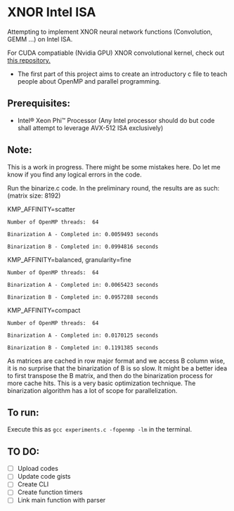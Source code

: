# XNOR Intel ISA
Attempting to implement XNOR neural network functions (Convolution, GEMM ...) on Intel ISA.

For CUDA compatiable (Nvidia GPU) XNOR convolutional kernel, check out [this repository.](https://github.com/akhauriyash/XNOR-convolution)

  * The first part of this project aims to create an introductory c file to teach people about OpenMP and parallel programming.
  
##  Prerequisites:
  * Intel® Xeon Phi™ Processor (Any Intel processor should do but code shall attempt to leverage AVX-512 ISA exclusively)
    
##  Note:
  This is a work in progress. There might be some mistakes here. 
  Do let me know if you find any logical errors in the code.
  
  Run the binarize.c code. In the preliminary round, the results are as such:
  (matrix size: 8192)
 
KMP_AFFINITY=scatter 

`Number of OpenMP threads:  64`

`Binarization A - Completed in: 0.0059493 seconds`

`Binarization B - Completed in: 0.0994816 seconds`

KMP_AFFINITY=balanced, granularity=fine

`Number of OpenMP threads:  64`

`Binarization A - Completed in: 0.0065423 seconds`

`Binarization B - Completed in: 0.0957288 seconds`

KMP_AFFINITY=compact

`Number of OpenMP threads:  64`

`Binarization A - Completed in: 0.0170125 seconds`

`Binarization B - Completed in: 0.1191385 seconds`

As matrices are cached in row major format and we access B column wise, it is no surprise that the binarization of B is so slow. It might be a better idea to first transpose the B matrix, and then do the binarization process for more cache hits. This is a very basic optimization technique. The binarization algorithm has a lot of scope for parallelization. 

  
## To run:
   Execute this as
 	`gcc experiments.c -fopenmp -lm`
  	in the terminal.

 
 
##  TO DO:
  - [ ] Upload codes
  - [ ] Update code gists
  - [ ] Create CLI
  - [ ] Create function timers
  - [ ] Link main function with parser

